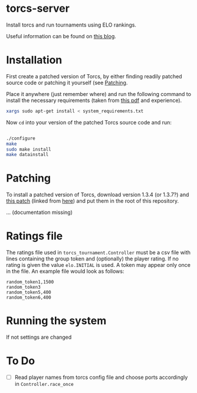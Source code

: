 # torcs-server
Install torcs and run tournaments using ELO rankings.

Useful information can be found on [this blog](http://www.xed.ch/help/torcs.html).

# Installation
First create a patched version of Torcs, by either finding readily patched source code or patching it yourself (see [Patching](#patching).

Place it anywhere (just remember where) and run the following command to install the necessary requirements (taken from [this pdf](https://arxiv.org/pdf/1304.1672.pdf) and experience).

```bash
xargs sudo apt-get install < system_requirements.txt
```

Now `cd` into your version of the patched Torcs source code and run:

```bash

./configure
make
sudo make install
make datainstall
```

# Patching
To install a patched version of Torcs, download version 1.3.4 (or 1.3.7?) and [this patch](https://sourceforge.net/projects/cig/files/SCR%20Championship/Server%20Linux/2.1/) (linked from [here](http://cs.adelaide.edu.au/~optlog/SCR2015/software.html)) and put them in the root of this repository.


... (documentation missing)

# Ratings file
The ratings file used in `torcs_tournament.Controller` must be a csv file with lines containing the group token and (optionally) the player rating. If no rating is given the value `elo.INITIAL` is used. A token may appear only once in the file. An example file would look as follows:

```
random_token1,1500
random_token3
random_token5,400
random_token6,400
```

# Running the system
If not settings are changed

# To Do
 -[ ] Read player names from torcs config file and choose ports accordingly in `Controller.race_once`
